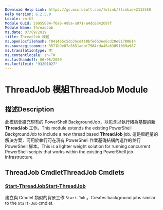 ```yaml
---
Download Help Link: https://go.microsoft.com/fwlink/?linkid=2113580
Help Version: 6.2.5.0
Locale: en-US
Module Guid: 29955884-f6a6-49ba-a071-a4dc8842697f
Module Name: ThreadJob
ms.date: 07/09/2019
title: ThreadJob 模組
ms.openlocfilehash: f841465c5db3bcd410bfe663ee6cd20e81700614
ms.sourcegitcommit: 3571b9e87e8881adbf7984cda46a63891039a987
ms.translationtype: MT
ms.contentlocale: zh-TW
ms.lasthandoff: 06/05/2020
ms.locfileid: "93201027"
---
```

# <span data-ttu-id="7411e-102">ThreadJob 模組</span><span class="sxs-lookup"><span data-stu-id="7411e-102">ThreadJob Module</span></span>

## <span data-ttu-id="7411e-103">描述</span><span class="sxs-lookup"><span data-stu-id="7411e-103">Description</span></span>
<span data-ttu-id="7411e-104">此模組會擴充現有的 PowerShell BackgroundJob，以包含以執行緒為基礎的新 **ThreadJob** 工作。</span><span class="sxs-lookup"><span data-stu-id="7411e-104">This module extends the existing PowerShell BackgroundJob to include a new thread based **ThreadJob** job.</span></span> <span data-ttu-id="7411e-105">這是較輕量的解決方案，可用於執行可在現有 PowerShell 作業基礎結構內運作的並行 PowerShell 腳本。</span><span class="sxs-lookup"><span data-stu-id="7411e-105">This is a lighter weight solution for running concurrent PowerShell scripts that works within the existing PowerShell job infrastructure.</span></span>

## <span data-ttu-id="7411e-106">ThreadJob Cmdlet</span><span class="sxs-lookup"><span data-stu-id="7411e-106">ThreadJob Cmdlets</span></span>

### [<span data-ttu-id="7411e-107">Start-ThreadJob</span><span class="sxs-lookup"><span data-stu-id="7411e-107">Start-ThreadJob</span></span>](Start-ThreadJob.md)
<span data-ttu-id="7411e-108">建立與 Cmdlet 類似的背景工作 `Start-Job` 。</span><span class="sxs-lookup"><span data-stu-id="7411e-108">Creates background jobs similar to the `Start-Job` cmdlet.</span></span>
